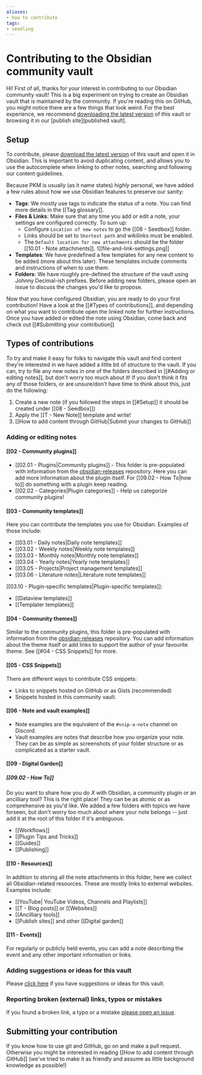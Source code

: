 ```yaml
---
aliases:
- how to contribute
tags:
- seedling
---
```


# Contributing to the Obsidian community vault

Hi! First of all, thanks for your interest in contributing to our Obsidian community vault!
This is a big experiment on trying to create an Obsidian vault that is maintained by the community.
If you're reading this on GitHub, you might notice there are a few things that look weird.
For the best experience, we recommend [downloading the latest version][download vault] of this vault or browsing it in our [publish site][published vault].

## Setup

To contribute, please [download the latest version][download vault] of this vault and open it in Obsidian. This is important to avoid duplicating content, and allows you to use the autocomplete when linking to other notes, searching and following our content guidelines.

Because PKM is usually (as it name states) *highly* personal, we have added a few rules about how we use Obsidian features to preserve our sanity:

- **Tags**: We mostly use tags to indicate the status of a note. You can find more details in the [[Tag glossary]].
- **Files & Links**: Make sure that any time you add or edit a note, your settings are configured correctly. To sum up: 
	- Configure `Location of new notes` to go the [[08 - Seedbox]] folder. 
	- Links should be set to `Shortest path` and wikilinks must be enabled.
	- The `Default location for new attachments` should be the folder [[10.01 - Note attachments]].
  ![[file-and-link-settings.png]]
- **Templates**: We have predefined a few templates for any new content to be added (more about this later). These templates include comments and instructions of when to use them.
- **Folders**: We have roughly pre-defined the structure of the vault using Johnny Decimal-ish prefixes. Before adding new folders, please open an issue to discuss the changes you'd like to propose.

Now that you have configured Obsidian, you are ready to do your first contribution! Have a look at the [[#Types of contributions]], and depending on what you want to contribute open the linked note for further instructions.
Once you have added or edited the note using Obsidian, come back and check out [[#Submitting your contribution]]

## Types of contributions

To try and make it easy for folks to navigate this vault and find content they're interested in we have added a little bit of structure to the vault. If you can, try to file any new notes in one of the folders described in [[#Adding or editing notes]], but don't worry too much about it! If you don't think it fits any of those folders, or are unsure/don't have time to think about this, just do the following:

1. Create a new note (if you followed the steps in [[#Setup]] it should be created under [[08 - Seedbox]])
2. Apply the [[T - New Note]] template and write!
3. [[How to add content through GitHub|Submit your changes to GitHub]]

### Adding or editing notes

#### [[02 - Community plugins]]

- [[02.01 - Plugins|Community plugins]] - This folder is pre-populated with information from the [obsidian-releases]() repository. Here you can add more information about the plugin itself. For [[09.02 - How To|how to]] do something with a plugin keep reading.
- [[02.02 - Categories|Plugin categories]] - Help us categorize community plugins!

#### [[03 - Community templates]]

Here you can contribute the templates you use for Obsidian. Examples of those include:

- [[03.01 - Daily notes|Daily note templates]]
- [[03.02 - Weekly notes|Weekly note templates]]
- [[03.03 - Monthly notes|Monthly note templates]]
- [[03.04 - Yearly notes|Yearly note templates]]
- [[03.05 - Projects|Project management templates]]
- [[03.06 - Literature notes|Literature note templates]]

[[03.10 - Plugin-specific templates|Plugin-specific templates]]:

- [[Dataview templates]]
- [[Templater templates]]

#### [[04 - Community themes]]

Similar to the community plugins, this folder is pre-populated with information from the [obsidian-releases](https://github.com/obsidianmd/obsidian-releases/) repository. You can add information about the theme itself or add links to support the author of your favourite theme. See [[#04 - CSS Snippets]] for more.

#### [[05 - CSS Snippets]]

There are different ways to contribute CSS snippets:

- Links to snippets hosted on GitHub or as Gists (recommended)
- Snippets hosted in this community vault.

#### [[06 - Note and vault examples]]

- Note examples are the equivalent of the `#snip-a-note` channel on Discord.
- Vault examples are notes that describe how you organize your note. They can be as simple as screenshots of your folder structure or as complicated as a starter vault.

#### [[09 - Digital Garden]]

##### [[09.02 - How To]]

Do you want to share how you do _X_ with Obsidian, a community plugin or an ancilliary tool? This is the right place! They can be as atomic or as comprehensive as you'd like.
We added a few folders with topics we have forseen, but don't worry too much about where your note belongs -- just add it at the root of this folder if it's ambiguous.

- [[Workflows]]
- [[Plugin Tips and Tricks]]
- [[Guides]]
- [[Publishing]]

#### [[10 - Resources]]

In addition to storing all the note attachments in this folder, here we collect all Obsidian-related resources. These are mostly links to external websites. Examples include:

- [[YouTube| YouTube Videos, Channels and Playlists]]
- [[T - Blog posts]] or [[Websites]]
- [[Ancilliary tools]]
- [[Publish sites]] and other [[Digital garden]]

#### [[11 - Events]]

For regularly or publicly held events, you can add a note describing the event and any other important information or links.

### Adding suggestions or ideas for this vault

Please [click here](https://github.com/obsidian-community/obsidian-hub/discussions/new) if you have suggestions or ideas for this vault.

### Reporting broken (external) links, typos or mistakes

If you found a broken link, a typo or a mistake [please open an issue](https://github.com/obsidian-community/obsidian-hub/issues/new).

## Submitting your contribution

If you know how to use git and GitHub, go on and make a pull request. Otherwise you might be interested in reading [[How to add content through GitHub]] (we've tried to make it as friendly and assume as little background knowledge as possible!)


[download vault]: https://github.com/obsidian-community/obsidian-hub/releases/latest
[publish site]: https://publish.obsidian.md/hub